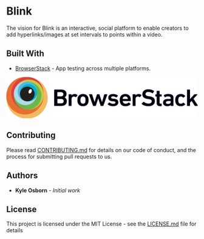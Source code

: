 # Blink 

The vision for Blink is an interactive, social platform to enable creators to add hyperlinks/images at set intervals to points within a video.

## Built With

* [BrowserStack](https://www.browserstack.com) - App testing across multiple platforms.

![Browserstack](Browserstack-logo%402x.png)

## Contributing

Please read [CONTRIBUTING.md](CONTRIBUTING.md) for details on our code of conduct, and the process for submitting pull requests to us.

## Authors

* **Kyle Osborn** - *Initial work*

## License

This project is licensed under the MIT License - see the [LICENSE.md](LICENSE.md) file for details
